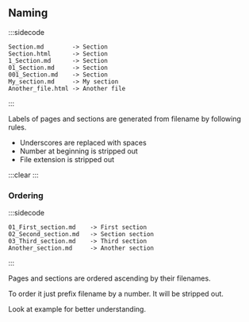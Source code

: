 ## Naming

:::sidecode
```plain
Section.md        -> Section
Section.html      -> Section
1_Section.md      -> Section
01_Section.md     -> Section
001_Section.md    -> Section
My_section.md     -> My section
Another_file.html -> Another file
```
:::

Labels of pages and sections are generated from filename by following rules.

- Underscores are replaced with spaces
- Number at beginning is stripped out
- File extension is stripped out

:::clear :::

### Ordering

:::sidecode
```plain
01_First_section.md    -> First section
02_Second_section.md   -> Section section
03_Third_section.md    -> Third section
Another_section.md     -> Another section
```
:::

Pages and sections are ordered ascending by their filenames.

To order it just prefix filename by a number. It will be stripped out.

Look at example for better understanding.